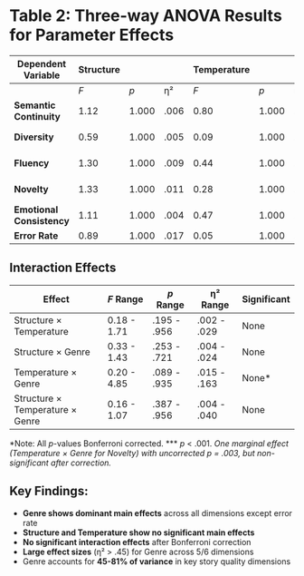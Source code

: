 # Table 2: Three-way ANOVA Results for Parameter Effects

| Dependent Variable | Structure |  |  | Temperature |  |  | Genre |  |  |
|-------------------|-----------|--|--|-------------|--|--|-------|--|--|
|  | *F* | *p* | η² | *F* | *p* | η² | *F* | *p* | η² |
| **Semantic Continuity** | 1.12 | 1.000 | .006 | 0.80 | 1.000 | .009 | 66.24*** | < .001 | .756 |
| **Diversity** | 0.59 | 1.000 | .005 | 0.09 | 1.000 | .001 | 31.61*** | < .001 | .539 |
| **Fluency** | 1.30 | 1.000 | .009 | 0.44 | 1.000 | .006 | 48.01*** | < .001 | .656 |
| **Novelty** | 1.33 | 1.000 | .011 | 0.28 | 1.000 | .005 | 26.99*** | < .001 | .453 |
| **Emotional Consistency** | 1.11 | 1.000 | .004 | 0.47 | 1.000 | .003 | 111.60*** | < .001 | .806 |
| **Error Rate** | 0.89 | 1.000 | .017 | 0.05 | 1.000 | .002 | 5.58 | .326 | .209 |

## Interaction Effects

| Effect | *F* Range | *p* Range | η² Range | Significant |
|--------|-----------|-----------|----------|-------------|
| Structure × Temperature | 0.18 - 1.71 | .195 - .956 | .002 - .029 | None |
| Structure × Genre | 0.33 - 1.43 | .253 - .721 | .004 - .024 | None |
| Temperature × Genre | 0.20 - 4.85 | .089 - .935 | .015 - .163 | None* |
| Structure × Temperature × Genre | 0.16 - 1.07 | .387 - .956 | .004 - .040 | None |

*Note: All *p*-values Bonferroni corrected. *** *p* < .001. *One marginal effect (Temperature × Genre for Novelty) with uncorrected *p* = .003, but non-significant after correction.*

## Key Findings:
- **Genre shows dominant main effects** across all dimensions except error rate
- **Structure and Temperature show no significant main effects**
- **No significant interaction effects** after Bonferroni correction
- **Large effect sizes** (η² > .45) for Genre across 5/6 dimensions
- Genre accounts for **45-81% of variance** in key story quality dimensions
